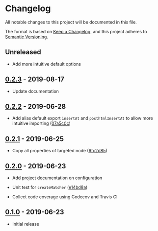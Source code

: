 # Changelog

All notable changes to this project will be documented in this file.

The format is based on [Keep a Changelog](https://keepachangelog.com/en/1.0.0/),
and this project adheres to [Semantic Versioning](https://semver.org/spec/v2.0.0.html).

## Unreleased

*   Add more intuitive default options

## [0.2.3](https://github.com/metonym/posthtml-insert-at/releases/tag/0.2.3) - 2019-08-17

*   Update documentation

## [0.2.2](https://github.com/metonym/posthtml-insert-at/releases/tag/0.2.2) - 2019-06-28

*   Add alias default export `insertAt` and `posthtmlInsertAt` to allow more intuitive importing
([07a5c0c](https://github.com/metonym/posthtml-insert-at/commit/07a5c0cd7b002ef913e1feaf4fd5e017def667fd))

## [0.2.1](https://github.com/metonym/posthtml-insert-at/releases/tag/0.2.1) - 2019-06-25

*   Copy all properties of targeted node
([6fc2d85](https://github.com/metonym/posthtml-insert-at/commit/6fc2d853ec189eb13d353df1690c88343db8b7fd))

## [0.2.0](https://github.com/metonym/posthtml-insert-at/releases/tag/0.2.0) - 2019-06-23

*   Add project documentation on configuration

*   Unit test for `createMatcher`
([e14bd8a](https://github.com/metonym/posthtml-insert-at/commit/e14bd8abb973056f69b2bf0cc274b6349b11c7f5))

*   Collect code coverage using Codecov and Travis CI

## [0.1.0](https://github.com/metonym/posthtml-insert-at/releases/tag/0.1.0) - 2019-06-23

*   Initial release
